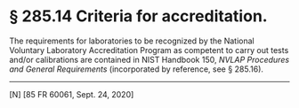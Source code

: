 # § 285.14   Criteria for accreditation.

The requirements for laboratories to be recognized by the National Voluntary Laboratory Accreditation Program as competent to carry out tests and/or calibrations are contained in NIST Handbook 150, *NVLAP Procedures and General Requirements* (incorporated by reference, see § 285.16).



---

[N] [85 FR 60061, Sept. 24, 2020]




